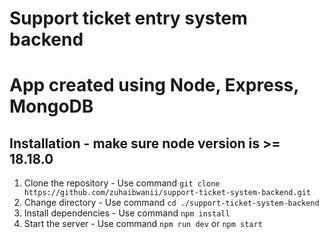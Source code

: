 # Support ticket entry system backend 

# App created using Node, Express, MongoDB

## Installation - make sure node version is >= 18.18.0

1. Clone the repository - Use command `git clone https://github.com/zuhaibwanii/support-ticket-system-backend.git`
2. Change directory - Use command `cd ./support-ticket-system-backend`
3. Install dependencies - Use command `npm install`
4. Start the server - Use command `npm run dev` or `npm start`